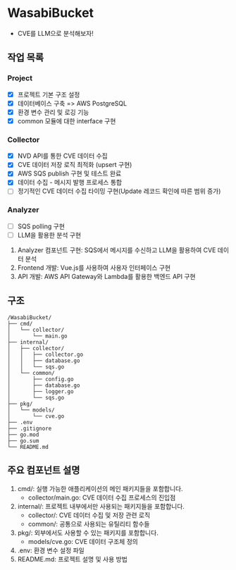 # WasabiBucket
- CVE를 LLM으로 분석해보자!

## 작업 목록
### Project
- [x] 프로젝트 기본 구조 설정
- [x] 데이터베이스 구축 => AWS PostgreSQL
- [x] 환경 변수 관리 및 로깅 기능
- [x] common 모듈에 대한 interface 구현

### Collector
- [x] NVD API를 통한 CVE 데이터 수집
- [x] CVE 데이터 저장 로직 최적화 (upsert 구현)
- [x] AWS SQS publish 구현 및 테스트 완료
- [x] 데이터 수집 - 메시지 발행 프로세스 통합
- [ ] 정기적인 CVE 데이터 수집 타이밍 구현(Update 레코드 확인에 따른 범위 증가)

### Analyzer
- [ ] SQS polling 구현
- [ ] LLM을 활용한 분석 구현

1. Analyzer 컴포넌트 구현: SQS에서 메시지를 수신하고 LLM을 활용하여 CVE 데이터 분석
2. Frontend 개발: Vue.js를 사용하여 사용자 인터페이스 구현
3. API 개발: AWS API Gateway와 Lambda를 활용한 백엔드 API 구현

## 구조
```
/WasabiBucket/
├── cmd/
│   └── collector/
│       └── main.go
├── internal/
│   ├── collector/
│   │   ├── collector.go
│   │   ├── database.go
│   │   └── sqs.go
│   └── common/
│       ├── config.go
│       ├── database.go
│       ├── logger.go
│       └── sqs.go
├── pkg/
│   └── models/
│       └── cve.go
├── .env
├── .gitignore
├── go.mod
├── go.sum
└── README.md
```

## 주요 컴포넌트 설명
1. cmd/: 실행 가능한 애플리케이션의 메인 패키지들을 포함합니다.
   - collector/main.go: CVE 데이터 수집 프로세스의 진입점
2. internal/: 프로젝트 내부에서만 사용되는 패키지들을 포함합니다.
   - collector/: CVE 데이터 수집 및 저장 관련 로직
   - common/: 공통으로 사용되는 유틸리티 함수들
3. pkg/: 외부에서도 사용할 수 있는 패키지를 포함합니다.
   - models/cve.go: CVE 데이터 구조체 정의
4. .env: 환경 변수 설정 파일
5. README.md: 프로젝트 설명 및 사용 방법
